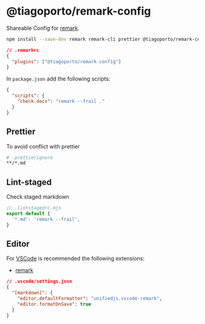 # @tiagoporto/remark-config

Shareable Config for [remark](https://github.com/remarkjs/remark).

```bash
npm install --save-dev remark remark-cli prettier @tiagoporto/remark-config
```

```json
// .remarkrc
{
  "plugins": ["@tiagoporto/remark-config"]
}
```

In `package.json` add the following scripts:

```json
{
  "scripts": {
    "check-docs": "remark --frail ."
  }
}
```

## Prettier

To avoid conflict with prettier

```sh
# .prettierignore
**/*.md
```

## Lint-staged

Check staged markdown

```mjs
// .lintstagedrc.mjs
export default {
  '*.md': 'remark --frail',
}
```

## Editor

For [VSCode](https://code.visualstudio.com) is recommended the following extensions:

- [remark](https://marketplace.visualstudio.com/items?itemName=unifiedjs.vscode-remark)

```json
// .vscode/settings.json
{
  "[markdown]": {
    "editor.defaultFormatter": "unifiedjs.vscode-remark",
    "editor.formatOnSave": true
  }
}
```
